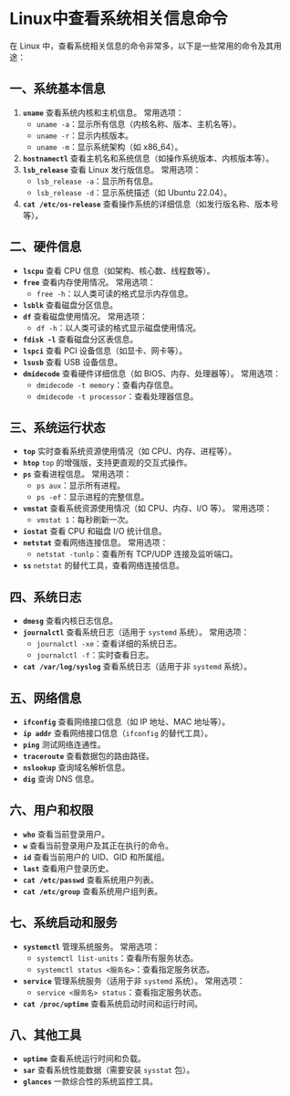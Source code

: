 # Linux中查看系统相关信息命令



在 Linux 中，查看系统相关信息的命令非常多，以下是一些常用的命令及其用途：

## 一、系统基本信息

1. **`uname`** 查看系统内核和主机信息。 常用选项：
   - `uname -a`：显示所有信息（内核名称、版本、主机名等）。
   - `uname -r`：显示内核版本。
   - `uname -m`：显示系统架构（如 x86_64）。
2. **`hostnamectl`** 查看主机名和系统信息（如操作系统版本、内核版本等）。
3. **`lsb_release`** 查看 Linux 发行版信息。 常用选项：
   - `lsb_release -a`：显示所有信息。
   - `lsb_release -d`：显示系统描述（如 Ubuntu 22.04）。
4. **`cat /etc/os-release`** 查看操作系统的详细信息（如发行版名称、版本号等）。



## 二、硬件信息

- **`lscpu`** 查看 CPU 信息（如架构、核心数、线程数等）。
- **`free`** 查看内存使用情况。 常用选项：
  - `free -h`：以人类可读的格式显示内存信息。
- **`lsblk`** 查看磁盘分区信息。
- **`df`** 查看磁盘使用情况。 常用选项：
  - `df -h`：以人类可读的格式显示磁盘使用情况。
- **`fdisk -l`** 查看磁盘分区表信息。
- **`lspci`** 查看 PCI 设备信息（如显卡、网卡等）。
- **`lsusb`** 查看 USB 设备信息。
- **`dmidecode`** 查看硬件详细信息（如 BIOS、内存、处理器等）。 常用选项：
  - `dmidecode -t memory`：查看内存信息。
  - `dmidecode -t processor`：查看处理器信息。



## 三、系统运行状态

- **`top`** 实时查看系统资源使用情况（如 CPU、内存、进程等）。
- **`htop`** `top` 的增强版，支持更直观的交互式操作。
- **`ps`** 查看进程信息。 常用选项：
  - `ps aux`：显示所有进程。
  - `ps -ef`：显示进程的完整信息。
- **`vmstat`** 查看系统资源使用情况（如 CPU、内存、I/O 等）。 常用选项：
  - `vmstat 1`：每秒刷新一次。
- **`iostat`** 查看 CPU 和磁盘 I/O 统计信息。
- **`netstat`** 查看网络连接信息。 常用选项：
  - `netstat -tunlp`：查看所有 TCP/UDP 连接及监听端口。
- **`ss`** `netstat` 的替代工具，查看网络连接信息。



## 四、系统日志

- **`dmesg`** 查看内核日志信息。
- **`journalctl`** 查看系统日志（适用于 `systemd` 系统）。 常用选项：
  - `journalctl -xe`：查看详细的系统日志。
  - `journalctl -f`：实时查看日志。
- **`cat /var/log/syslog`** 查看系统日志（适用于非 `systemd` 系统）。



## 五、网络信息

- **`ifconfig`** 查看网络接口信息（如 IP 地址、MAC 地址等）。
- **`ip addr`** 查看网络接口信息（`ifconfig` 的替代工具）。
- **`ping`** 测试网络连通性。
- **`traceroute`** 查看数据包的路由路径。
- **`nslookup`** 查询域名解析信息。
- **`dig`** 查询 DNS 信息。



## 六、用户和权限

- **`who`** 查看当前登录用户。
- **`w`** 查看当前登录用户及其正在执行的命令。
- **`id`** 查看当前用户的 UID、GID 和所属组。
- **`last`** 查看用户登录历史。
- **`cat /etc/passwd`** 查看系统用户列表。
- **`cat /etc/group`** 查看系统用户组列表。



## 七、系统启动和服务

- **`systemctl`** 管理系统服务。 常用选项：
  - `systemctl list-units`：查看所有服务状态。
  - `systemctl status <服务名>`：查看指定服务状态。
- **`service`** 管理系统服务（适用于非 `systemd` 系统）。 常用选项：
  - `service <服务名> status`：查看指定服务状态。
- **`cat /proc/uptime`** 查看系统启动时间和运行时间。



## 八、其他工具

- **`uptime`** 查看系统运行时间和负载。
- **`sar`** 查看系统性能数据（需要安装 `sysstat` 包）。
- **`glances`** 一款综合性的系统监控工具。